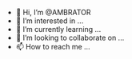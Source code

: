 - 👋 Hi, I’m @AMBRATOR
- 👀 I’m interested in ...
- 🌱 I’m currently learning ...
- 💞️ I’m looking to collaborate on ...
- 📫 How to reach me ...

<!---
AMBRATOR/AMBRATOR is a ✨ special ✨ repository because its `README.md` (this file) appears on your GitHub profile.
You can click the Preview link to take a look at your changes.
--->
